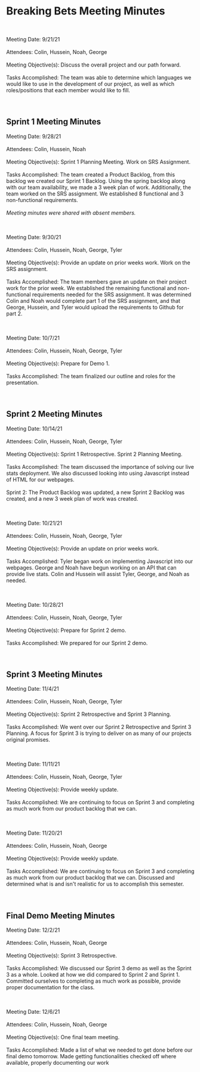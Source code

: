 # Breaking Bets Meeting Minutes
<br>  

Meeting Date: 9/21/21 <br>  
Attendees: Colin, Hussein, Noah, George <br>  
Meeting Objective(s): Discuss the overall project and our path forward. <br>  
Tasks Accomplished: The team was able to determine which languages we would like to use in the development of our project, as well as which roles/positions
that each member would like to fill. <br>  
<br>  

## Sprint 1 Meeting Minutes

Meeting Date: 9/28/21 <br>  
Attendees: Colin, Hussein, Noah <br>  
Meeting Objective(s): Sprint 1 Planning Meeting. Work on SRS Assignment. <br>  
Tasks Accomplished: The team created a Product Backlog, from this backlog we created our Sprint 1 Backlog. 
Using the spring backlog along with our team availability, we made a 3 week plan of work.
Additionally, the team worked on the SRS assignment. We established 8 functional and 3 non-functional requirements. <br>  
*Meeting minutes were shared with absent members.* <br>  
<br>  

Meeting Date: 9/30/21 <br>  
Attendees: Colin, Hussein, Noah, George, Tyler <br>  
Meeting Objective(s): Provide an update on prior weeks work. Work on the SRS assignment. <br>  
Tasks Accomplished: The team members gave an update on their project work for the prior week.
We established the remaining functional and non-functional requirements needed for the SRS assignment. 
It was determined Colin and Noah would complete part 1 of the SRS assignment, and that George, Hussein, and Tyler would upload the requirements to Github for part 2. <br>  
<br>  

Meeting Date: 10/7/21 <br>  
Attendees: Colin, Hussein, Noah, George, Tyler <br>  
Meeting Objective(s): Prepare for Demo 1. <br>  
Tasks Accomplished: The team finalized our outline and roles for the presentation. <br>  
<br>  


## Sprint 2 Meeting Minutes

Meeting Date: 10/14/21 <br>  
Attendees: Colin, Hussein, Noah, George, Tyler <br>  
Meeting Objective(s): Sprint 1 Retrospective. Sprint 2 Planning Meeting. <br><br>
Tasks Accomplished: The team discussed the importance of solving our live stats deployment. 
We also discussed looking into using Javascript instead of HTML for our webpages. <br>  
Sprint 2: The Product Backlog was updated, a new Sprint 2 Backlog was created, and a new 3 week plan of work was created. <br>  
<br>  

Meeting Date: 10/21/21 <br>  
Attendees: Colin, Hussein, Noah, George, Tyler <br>  
Meeting Objective(s): Provide an update on prior weeks work. <br><br>
Tasks Accomplished: Tyler began work on implementing Javascript into our webpages. 
George and Noah have begun working on an API that can provide live stats. Colin and Hussein will assist Tyler, George, and Noah as needed. <br>  
<br>  

Meeting Date: 10/28/21 <br>  
Attendees: Colin, Hussein, Noah, George, Tyler <br>  
Meeting Objective(s): Prepare for Sprint 2 demo. <br><br>
Tasks Accomplished: We prepared for our Sprint 2 demo. <br>  
<br>  


## Sprint 3 Meeting Minutes

Meeting Date: 11/4/21 <br>  
Attendees: Colin, Hussein, Noah, George, Tyler <br>  
Meeting Objective(s): Sprint 2 Retrospective and Sprint 3 Planning. <br><br>
Tasks Accomplished: We went over our Sprint 2 Retrospective and Sprint 3 Planning. A focus for Sprint 3
is trying to deliver on as many of our projects original promises.<br>  
<br>  

Meeting Date: 11/11/21 <br>  
Attendees: Colin, Hussein, Noah, George, Tyler <br>  
Meeting Objective(s): Provide weekly update. <br><br>
Tasks Accomplished: We are continuing to focus on Sprint 3 and completing as much work from our product backlog that we can.<br>  
<br> 

Meeting Date: 11/20/21 <br>  
Attendees: Colin, Hussein, Noah, George <br>  
Meeting Objective(s): Provide weekly update. <br><br>
Tasks Accomplished: We are continuing to focus on Sprint 3 and completing as much work from our product backlog that we can. Discussed and determined what is and isn't realistic for us to accomplish this semester.<br>  
<br> 

## Final Demo Meeting Minutes
Meeting Date: 12/2/21 <br>  
Attendees: Colin, Hussein, Noah, George <br>  
Meeting Objective(s): Sprint 3 Retrospective. <br><br>
Tasks Accomplished: We discussed our Sprint 3 demo as well as the Sprint 3 as a whole. Looked at how we did compared to Sprint 2 and Sprint 1. Committed ourselves to completing as much work as possible, provide proper documentation for the class.<br>  
<br> 

Meeting Date: 12/6/21 <br>  
Attendees: Colin, Hussein, Noah, George <br>  
Meeting Objective(s): One final team meeting. <br><br>
Tasks Accomplished: Made a list of what we needed to get done before our final demo tomorrow. Made getting functionalities checked off where available, properly documenting our work<br>  
<br> 
